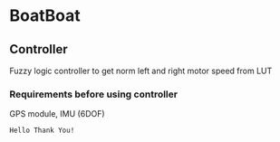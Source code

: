 # **BoatBoat**

## Controller
Fuzzy logic controller to get norm left and right motor speed from LUT

### Requirements before using controller
GPS module, IMU (6DOF)

```
Hello Thank You!
```

